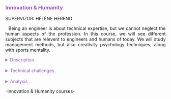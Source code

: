 <h3 style="color: #9c56c2">Innovation & Humanity</h3>

SUPERVIZOR: HÉLÈNE HERENG

<p style="text-indent: 2%; text-align: justify;">
    Being an engineer is about technical expertise, but we cannot neglect the human aspects of the profession. In this course, we will see different subjects that are relevent to engineers and humans of today. We will study management methods, but also creativity psychology techniques, along with sports mentality.
</p>

<details>
    <summary style="color: #9c56c2">Description</summary>
    <p style="text-indent: 2%; margin-left: 2%; text-align: justify;">
        The Innovation & Humanity module gathers the six classes that don't focus on technical skills but rather management, creativity and human skills. We will study management, social psychology, innovation and creativity and even sports practise. We will also have a professsional development class with a mockup job interview. The variety of the classes makes so that some of the skills learned are directly linked to managing a project as an engineer, but other apply to humans in general and how to live as a citizen in our society.
    </p>
    <p style="text-indent: 2%; margin-left: 2%; text-align: justify;">    
        You can find a quick summary of the courses content in the adjacent table. The next subsection will focus on the most relevent experiences in more detail.
    </p>
    <table style="border-collapse: collapse; border: 1px #9c56c2 solid; text-align: center; margin-left: 2%;">
    <tr style="border: 1px #9c56c2 solid; background-color: #9c56c2; color: #282c34; font-weight: bold;text-align: center; padding: 10px;">
       <th style="border: 1px #9c56c2 solid;">Class name</th>
       <th style="border: 1px #9c56c2 solid;">Context & Mission</th>
    </tr>
    <tr>
       <td style="border: 1px #9c56c2 solid; font-weight: bold;">Innovation</td>
       <td style="border: 1px #9c56c2 solid;">Series of lectures linked with our innovative project where we will discuss innovation , risk management, social acceptability and other concepts. We will also present our project in a more client-oriented way and adjust our strategy with the concepts we learned.</td>
    </tr>
    <tr>
       <td style="border: 1px #9c56c2 solid; font-weight: bold;">Creativity methods (TRIZ)</td>
       <td style="border: 1px #9c56c2 solid;">Mix of lectures and tutorials about the TRIZ creativity method, with an application to a concrete case by group.</td>
    </tr>
    <tr>
       <td style="border: 1px #9c56c2 solid; font-weight: bold;">Social psychology</td>
       <td style="border: 1px #9c56c2 solid;">Unorthodox classes mixing classical lectures, presentations by students, movie analysis, all of that linking to main social psychology thesis like manipulation, social influence or psychosocial risks at work.</td>
    </tr>
    <tr>
       <td style="border: 1px #9c56c2 solid; font-weight: bold;">Team management</td>
       <td style="border: 1px #9c56c2 solid;">Lectures about the main points of team management: conflict management, performance review, motivation, ...</td>
    </tr>
    <tr>
       <td style="border: 1px #9c56c2 solid; font-weight: bold;">Sports</td>
       <td style="border: 1px #9c56c2 solid;">Three-day internship taking place in the Pyrenees mountains. Practice of high-mountain sports like rock-climbing, mountain bike and hiking.</td>
    </tr>
    <tr>
       <td style="border: 1px #9c56c2 solid; font-weight: bold;">Individual Professional Development</td>
       <td style="border: 1px #9c56c2 solid;">Three interactive classes where different subjects are studied. How to behave in a job interview, what to expect when beginning a career in the industry, salary questions. These were followed by a formal job interview situation with professional HR experts coming to act as interviewers of a fake job.</td>
    </tr>
    </table>
    <br>
    <details style="text-indent: 10%;">
        <summary style="color: #9c56c2">Social psychology, intercultural relationships</summary>
        <p style="text-indent: 10%; margin-left: 10%; text-align: justify;">
            The social psychology class was certainly one of the more original classes of the year. Compared to other classes of the module where the learning process was classical, with the teacher passing on information to us, here different methods were preferred. We would often do debates on a subject where the teacher did not take part in it until the very end. We learned the core concepts through presentations by the students, and the only real instruction was to "not make it boring."
        </p>
        <p style="text-indent: 10%; margin-left: 10%; text-align: justify;">
            We also spent an entire 3 hours class watching the movie Twelve Angry Men, and then analysing it. It is about a jury of men discussing if they should vote guilty or not guilty during a trial. Behind that, almost all the themes of social psychology like manipulation, social influence, prejudice were presented.
        </p>
        <p style="text-indent: 10%; margin-left: 10%; text-align: justify;">
          The main work we had to accomplish for the class was to present one of seven themes of social psychology. These presentations would be the only theoretical material we would have during the class, so we had to include all the key elements while also presenting something fun and interesting. I decided to present the subject of Stereotypes and Prejudice.
        </p>
        <p style="text-indent: 10%; margin-left: 10%; text-align: justify;">
            The main idea we had to make the presentation interactive and funny, was to play on the fact that one of the group members wars from Asian descent to have him expose stereotypes about himself. He began the presentation by just stating facts about his life, that were in fact all stereotypes. In the end, we conducted a debat on a subject that proved to be succesful. You can find the key slides of the presentation just below: 
        </p>
    </details>
    <br>
    <details style="text-indent: 10%;">
        <summary style="color: #9c56c2">Polling the students about their sport training course</summary>
        <p style="text-indent: 10%; margin-left: 10%; text-align: justify;">
            P1
        </p>
        <p style="text-indent: 10%; margin-left: 10%; text-align: justify;">
            P2
        </p>
        <p style="text-indent: 10%; margin-left: 10%; text-align: justify;">
            P3
        </p>
        <p style="text-indent: 10%; margin-left: 10%; text-align: justify;">
            P4
        </p>
    </details>
</details>
<br>
<details>
    <summary style="color: #9c56c2">Technical challenges</summary>
     <br>
    <details style="text-indent: 2%;">
        <summary style="color: #9c56c2">Innovation</summary>
        <p style="text-indent: 2%; margin-left: 2%; text-align: justify;">
            The Innovation class started with a few theoretical lectures, talking about the main concepts of innovation, project management and teamwork. The real challenge started after these, when the class started to get really close with our main project. What we had to do was to rethink our project development and strategy taking into accounts the elements we had seen. When tasked with a project, most of us jump directly to a technical solution, without paying much attention to market, user acceptability or ethics constraints. We were encouraged and took time to write reports about specific issues from the class, and in the end, we had to present the taweaways from these with our project.
        </p>
        <p style="text-indent: 2%; margin-left: 2%; text-align: justify;">
            We did a project presentation including the advancement at the beginning of december, risk assessment issues, our time management methods and social acceptability analysis. You can watch the slides of our presentation by clicking the link below. However, if this is your first real encounter with our project: The Alison Project, I encourage you to go read this part of the Portfolio before by clicking HERE.
        </p>
    </details>
    <br>
    <details style="text-indent: 2%;">
        <summary style="color: #9c56c2">Creativity methods (TRIZ)</summary>
        <p style="text-indent: 2%; margin-left: 2%; text-align: justify;">
            The TRIZ class had a pretty simple premise. It consists in tutorials where we learn the key concepts of the TRIZ creativity method, and then we apply them to an study object of our choice. However, it is a pretty complex and powerful method, so aplying it correctly was not an easy task. The object I chose to study (in a group of two along with Diep Vu) is the Spoon. We were asked to select a simple object, because using TRIZ on a complex object is really complicated.
        </p>
        <p style="text-indent: 2%; margin-left: 2%; text-align: justify;">
            What we did to understand the TRIZ method is the following:
        </p>
        <ul style="text-align: justify;">
            <li>First, we conducted some precise analysis of the object, by following some precise techniques which would give us key indicators about our object.</li>
            <br>
            <li>Then, we would use the analysis we made as a reading key to use the TRIZ resolution matrix. It is the main element of the method. How it works is you identify a contradiction in the object (for example you want the spoon to dissolve sugar faster but you don't want to put more effort in it), and then you put that contradiction in the matrix.</li>
        </ul>
        <p style="text-indent: 2%; margin-left: 2%; text-align: justify;">
            Applying the method gave us solution leads that we could apply to find concrete idead on how to improve the spoon. In the end, one of the solutions we proposed was to have a heating spoon, that would melt sugar while you are stirring so it dissolves faster in coffee. You can read the full report of our TRIZ case-study by clicking the link below
        </p>
    </details>
    <br>
    <details style="text-indent: 2%;">
        <summary style="color: #9c56c2">Social psychology</summary>
        <p style="text-indent: 2%; margin-left: 2%; text-align: justify;">
            The main technical challenge for this class was researching and preparing our presentation. Our theme was: Stereotypes and Prejudice. We had some key information to include so that people would at least get the key elements, but other than that we were pretty free to present how we wanted to.
        </p>
        <p style="text-indent: 2%; margin-left: 2%; text-align: justify;">
            My main task was to present an unknown part of the notion of stereotype. After a lot of research, I decided to go with what is called The stereotype threat.
        </p>
        <p style="text-indent: 2%; margin-left: 2%; text-align: justify;">
            It is a theory that tries to explain partly why stereotypes tend to confirm themselves, even though we are aware that they are stereotypes. I based my presentation partly of off the adjacent video. As it is done in it, I tried to explain very logically with a demonstration how stereotypes lead to prejudice then discrimination, which then comes back in a positive feedback loop to create a self-fullfiling prophecy. It means that being aware of being a victim of stereotype does not necessarily help you fight it.
        </p>
    </details>
    <br>
    <details style="text-indent: 2%;">
        <summary style="color: #9c56c2">Team Management</summary>
        <p style="text-indent: 2%; margin-left: 2%; text-align: justify;">
            Team management was perhaps the most classical class of this module. It consisted in four lectures where we oversaw the main concepts of team management. It is the only class of this year that had an actual test, in the form of an MCQ (QCM in French). The technical challenge was to shift our way of thinking regarding working with a team on a project. Until now, we only have been equal members of a team, but pretty soon in our career, we will be in a project lead position and we will have to manage a team. Between dealing with conflicts, ensuring good productivity and performance and communicating your objectives to the team, even motivating people consistutes very important skills. The way we acquired them during the class was by doing a lot of exercises and case studies. Studying the theoretical notions is important, but applying them to real-life examples helped me a lot to get comfortable with them.
        </p>
    </details>
    <br>
    <details style="text-indent: 2%;">
        <summary style="color: #9c56c2">Individual Professional Development</summary>
        <p style="text-indent: 2%; margin-left: 2%; text-align: justify;">
            The Individual Professional Development module (also called PPI) has been around every year since I got into INSA. Over the years, the teaching methods and form varied quite a lot, with standard lectures in first year, and small group discussions last year. In fifth year, the challenge was preparing us for a job interview simulation. As all of us were going to look for our fifth year internship, we needed to do well in interviews, and the teacher I had really tried to make us perform as well as we could. First, we talked a lot about techniques, good things to say and not say, subjects to put forward in an interview. However for these exercises, it is always good to practice as mush as possible. I practiced in front of a mirror, judging my non-verbal mistakes that are maybe more important than the things you may say.
        </p>
        <p style="text-indent: 2%; margin-left: 2%; text-align: justify;">
            I did my mockup interview with the Human Resources manager at ACTIA. I was interviewing for a real job offer, posted by another company though. It lasted 30 minutes and overall I was quite happy with my performance. My interviewer gave me a lot of critical feedback, and I feel like it helped me a lot. I really felt more prepared for the actual job interviews I had later during the semester for my internship.
        </p>
    </details>
</details>
<br>
<details>
    <summary style="color: #9c56c2">Analysis</summary>
    <br>
    <details style="text-indent: 2%;">
        <summary style="color: #9c56c2">Self-evaluation with the skills matrix</summary>
        <p style="text-indent: 2%; margin-left: 2%; text-align: justify;">
            It is harder to specify the skills acquired in non-technical classes, and I believe all of them are not present on the skills matrix.
        </p>
        <p style="text-indent: 2%; margin-left: 2%; text-align: justify;">
            For the Manage an innovative project skillset, these are really important skills that are hard to master only from what we learn in class. I feel like my experience during my summer internship, and having a leading position in most of the student project I take part in, played a major role in my mastery of these skills.
        </p>
        <p style="text-indent: 2%; margin-left: 2%; text-align: justify;">
            I would say most of the same applies to the Learning Teamwork project. I feel like the Team Management and social psychology classes are important to help learn this skill, but simply being with students coming from different background, cultures and countries also helped me a lot.
        </p>
        <p style="text-indent: 2%; margin-left: 2%; text-align: justify;">
            As for the Be convincing: defend an idea point, to me it was acquired partly the very important number of oral presentations we made this semester. Sometimes, I think it is too much (it maybe is), but it sure helped me a lot with confidence when presenting my ideas to an audience. The different projects of the year also complemented what we learned in Innovation and Team Management classes.
        </p>
        <br>
        <table style="border-collapse: collapse; border: 1px #9c56c2 solid; text-align: center; margin-left: 2%;">
    <tr style="border: 1px #9c56c2 solid; background-color: #9c56c2; color: #282c34; font-weight: bold;text-align: center; padding: 10px;">
       <th style="border: 1px #9c56c2 solid;">Skill</th>
       <th style="border: 1px #9c56c2 solid;">Required level</th>
       <th style="border: 1px #9c56c2 solid;">Self-evaluation</th>
       <th style="border: 1px #9c56c2 solid;">Learning mode</th>
    </tr>
    <tr>
       <td style="border: 1px #9c56c2 solid; background-color: #abb2bf; color: #282c34" colspan="4">Manage an innovative project</td>
    </tr>
    <tr>
       <td style="border: 1px #9c56c2 solid;">Solve a problem in a creative way</td>
       <td style="border: 1px #9c56c2 solid;">4</td>
       <td style="border: 1px #9c56c2 solid;">4</td>
       <td style="border: 1px #9c56c2 solid;">IT + ST + PP</td>
    </tr>
    <tr>
       <td style="border: 1px #9c56c2 solid;">Develop the first stage of innovation</td>
       <td style="border: 1px #9c56c2 solid;">4</td>
       <td style="border: 1px #9c56c2 solid;">4</td>
       <td style="border: 1px #9c56c2 solid;">IT</td>
    </tr>
    <tr>
       <td style="border: 1px #9c56c2 solid;">Understand production, validation, distribution, acceptability, and aftermath of innovation</td>
       <td style="border: 1px #9c56c2 solid;">4</td>
       <td style="border: 1px #9c56c2 solid;">4</td>
       <td style="border: 1px #9c56c2 solid;">IT</td>
    </tr>
    <tr>
       <td style="border: 1px #9c56c2 solid;">Structure and lead an innovative project</td>
       <td style="border: 1px #9c56c2 solid;">4</td>
       <td style="border: 1px #9c56c2 solid;">4</td>
       <td style="border: 1px #9c56c2 solid;">IT + PE + ST</td>
    </tr>
    <tr style="border: 1px #9c56c2 solid; background-color: #9c56c2;">
        <td colspan="4"></td>
    </tr>
    <tr>
       <td style="border: 1px #9c56c2 solid; background-color: #abb2bf; color: #282c34" colspan="4">Learn teamwork</td>
    </tr>
    <tr>
       <td style="border: 1px #9c56c2 solid;">Multi-disciplinary students work as a team</td>
       <td style="border: 1px #9c56c2 solid;">4</td>
       <td style="border: 1px #9c56c2 solid;">4</td>
       <td style="border: 1px #9c56c2 solid;">IT + ST</td>
    </tr>
    <tr style="border: 1px #9c56c2 solid; background-color: #9c56c2;">
        <td colspan="4"></td>
    </tr>
    <tr>
       <td style="border: 1px #9c56c2 solid; background-color: #abb2bf; color: #282c34" colspan="4">Be convincing: present and defend an idea</td>
    </tr>
    <tr>
       <td style="border: 1px #9c56c2 solid;">Express and exchange hypotheses</td>
       <td style="border: 1px #9c56c2 solid;">4</td>
       <td style="border: 1px #9c56c2 solid;">4</td>
       <td style="border: 1px #9c56c2 solid;">IT + ST</td>
    </tr>
    <tr>
       <td style="border: 1px #9c56c2 solid;">Suggest a strategy to solve the problem identified</td>
       <td style="border: 1px #9c56c2 solid;">4</td>
       <td style="border: 1px #9c56c2 solid;">4</td>
       <td style="border: 1px #9c56c2 solid;">IT + ST</td>
    </tr>
    <tr>
       <td style="border: 1px #9c56c2 solid;">Suggest a model</td>
       <td style="border: 1px #9c56c2 solid;">4</td>
       <td style="border: 1px #9c56c2 solid;">4</td>
       <td style="border: 1px #9c56c2 solid;">IT + PE</td>
    </tr>
    <tr>
       <td style="border: 1px #9c56c2 solid;">Choose, design and/or justify a protocol or an experimental prototype</td>
       <td style="border: 1px #9c56c2 solid;">4</td>
       <td style="border: 1px #9c56c2 solid;">4</td>
       <td style="border: 1px #9c56c2 solid;">IT</td>
    </tr>
    </table>
    </details>
    <br>
    <details style="text-indent: 2%;">
        <summary style="color: #9c56c2">General review and feedback on the course</summary>
        <p style="text-indent: 2%; margin-left: 2%; text-align: justify;">
            Overall, the Innovation and Humanity module was probably the Human Science module I like the most of my five years at INSA. My only gripe with it was that some classes felt rushed due to the limited number of hours allowed (especially the social psychology class), but I understand that every class is important and it is hard to find time in our already packed schedule.
        </p>
        <p style="text-indent: 2%; margin-left: 2%; text-align: justify;">
            I feel like I learned a lot of skills and knowledge, and not necessarily things that only apply to an engineer. I really appreciate that we have classes that leave the frame of the computer science engineer and try to teach us elements that will be useful to us in our entire life.
        </p>
        <p style="text-indent: 2%; margin-left: 2%; text-align: justify;">
            I felt really invested in the classes. Being at the beginning of the semester certainly helped a lot, giving us time to prepare and take time to research the classes, which we often don't have to do later in the semester. Keeping the Innovation module at the beginning is something I really appreciated and I hope it will remain that way in the future.
        </p>
        <p style="text-indent: 2%; margin-left: 2%; text-align: justify;">
            Something that I also really like was that the Innovation class with Eric Jolivet shifted to be linked with the project more than he initially intended. Indeed, he gave us some of his class time to work on advancing our main project, because he realized we did not have any affected time to it in our schedule, and we were really falling behind. He had to skip some elements of his class to adjust to the lost time, but overall I feel like it was the right thing to do.
        </p>
        <p style="text-indent: 2%; margin-left: 2%; text-align: justify;">
            Overall, these classes felt more important to me than they have ever been. They tried to give us guidance as engineers and as humans, as we are ready to enter a new stage of our life with the beginning of our professional career.
        </P>
        <br>
    </details>
</details>

<p>-Innovation & Humanity courses-</p>